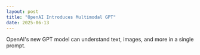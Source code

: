 ```yaml
---
layout: post
title: "OpenAI Introduces Multimodal GPT"
date: 2025-06-13
---
```


OpenAI's new GPT model can understand text, images, and more in a single prompt.
